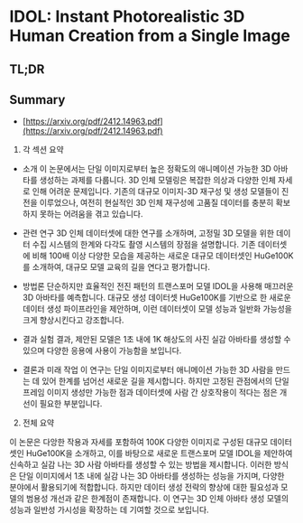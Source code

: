 # IDOL: Instant Photorealistic 3D Human Creation from a Single Image
## TL;DR
## Summary
- [https://arxiv.org/pdf/2412.14963.pdf](https://arxiv.org/pdf/2412.14963.pdf)

1. 각 섹션 요약

- 소개
이 논문에서는 단일 이미지로부터 높은 정확도의 애니메이션 가능한 3D 아바타를 생성하는 과제를 다룹니다. 3D 인체 모델링은 복잡한 의상과 다양한 인체 자세로 인해 어려운 문제입니다. 기존의 대규모 이미지-3D 재구성 및 생성 모델들이 진전을 이루었으나, 여전히 현실적인 3D 인체 재구성에 고품질 데이터를 충분히 확보하지 못하는 어려움을 겪고 있습니다.

- 관련 연구
3D 인체 데이터셋에 대한 연구를 소개하며, 고정밀 3D 모델을 위한 데이터 수집 시스템의 한계와 다각도 촬영 시스템의 장점을 설명합니다. 기존 데이터셋에 비해 100배 이상 다양한 모습을 제공하는 새로운 대규모 데이터셋인 HuGe100K를 소개하여, 대규모 모델 교육의 길을 연다고 평가합니다.

- 방법론
단순하지만 효율적인 전진 패턴의 트랜스포머 모델 IDOL을 사용해 매끄러운 3D 아바타를 예측합니다. 대규모 생성 데이터셋 HuGe100K를 기반으로 한 새로운 데이터 생성 파이프라인을 제안하며, 이런 데이터셋이 모델 성능과 일반화 가능성을 크게 향상시킨다고 강조합니다.

- 결과
실험 결과, 제안된 모델은 1초 내에 1K 해상도의 사진 실감 아바타를 생성할 수 있으며 다양한 응용에 사용이 가능함을 보입니다.

- 결론과 미래 작업
이 연구는 단일 이미지로부터 애니메이션 가능한 3D 사람을 만드는 데 있어 한계를 넘어선 새로운 길을 제시합니다. 하지만 고정된 관점에서의 단일 프레임 이미지 생성만 가능한 점과 데이터셋에 사람 간 상호작용이 적다는 점은 개선이 필요한 부분입니다.

2. 전체 요약

이 논문은 다앙한 작용과 자세를 포함하여 100K 다양한 이미지로 구성된 대규모 데이터셋인 HuGe100K을 소개하고, 이를 바탕으로 새로운 트랜스포머 모델 IDOL을 제안하여 신속하고 실감 나는 3D 사람 아바타를 생성할 수 있는 방법을 제시합니다. 이러한 방식은 단일 이미지에서 1초 내에 실감 나는 3D 아바타를 생성하는 성능을 가지며, 다양한 분야에서 활용되기에 적합합니다. 하지만 데이터 생성 전략의 향상에 대한 필요성과 모델의 범용성 개선과 같은 한계점이 존재합니다. 이 연구는 3D 인체 아바타 생성 모델의 성능과 일반성 가시성을 확장하는 데 기여할 것으로 보입니다.